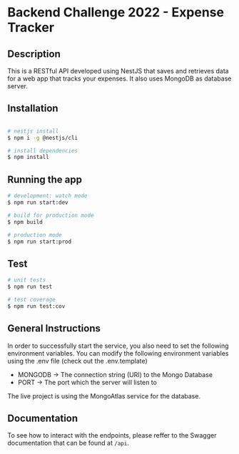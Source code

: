 # Backend Challenge 2022 - Expense Tracker

## Description

This is a RESTful API developed using NestJS that saves and retrieves data for a web app that tracks your expenses. It also uses MongoDB as database server.

## Installation

```bash

# nestjs install
$ npm i -g @nestjs/cli

# install dependencies
$ npm install
```

## Running the app

```bash
# development: watch mode
$ npm run start:dev

# build for production mode
$ npm build

# production mode
$ npm run start:prod
```

## Test

```bash
# unit tests
$ npm run test

# test coverage
$ npm run test:cov
```

## General Instructions

In order to successfully start the service, you also need to set the following environment variables. You can modify the following environment variables using the .env file (check out the .env.template)

- MONGODB -> The connection string (URI) to the Mongo Database
- PORT -> The port which the server will listen to

The live project is using the MongoAtlas service for the database.

## Documentation

To see how to interact with the endpoints, please reffer to the Swagger documentation that can be found at ```/api```.